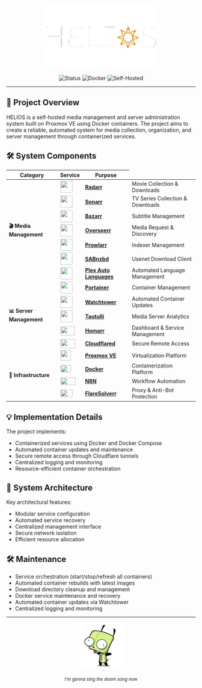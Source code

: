 <div align="center">
  <a href="https://github.com/pjmarz/HELIOS">
    <img src="assets/images/HELIOS.gif" width="300" alt="HELIOS">
  </a>

  <p align="center">
    <img src="https://img.shields.io/badge/Status-Operational-brightgreen?style=for-the-badge" alt="Status"/>
    <img src="https://img.shields.io/badge/Docker-Powered-blue?style=for-the-badge&logo=docker" alt="Docker"/>
    <img src="https://img.shields.io/badge/Type-Self_Hosted-orange?style=for-the-badge" alt="Self-Hosted"/>
  </p>
</div>

---

## 🎯 Project Overview

HELIOS is a self-hosted media management and server administration system built on Proxmox VE using Docker containers. The project aims to create a reliable, automated system for media collection, organization, and server management through containerized services.

## 🛠️ System Components

<div align="center">
<table>
<thead>
  <tr>
    <th>Category</th>
    <th>Service</th>
    <th>Purpose</th>
  </tr>
</thead>
<tbody>
  <tr>
    <td rowspan="7"><b>🎬 Media Management</b></td>
    <td><img height="32" width="32" style="vertical-align: middle;" src="https://cdn.jsdelivr.net/gh/walkxcode/dashboard-icons/png/radarr.png"/></td>
    <td><b><a href="https://github.com/Radarr/Radarr">Radarr</a></b></td>
    <td>Movie Collection & Downloads</td>
  </tr>
  <tr>
    <td><img height="32" width="32" style="vertical-align: middle;" src="https://cdn.jsdelivr.net/gh/walkxcode/dashboard-icons/png/sonarr.png"/></td>
    <td><b><a href="https://github.com/Sonarr/Sonarr">Sonarr</a></b></td>
    <td>TV Series Collection & Downloads</td>
  </tr>
  <tr>
    <td><img height="32" width="32" style="vertical-align: middle;" src="https://cdn.jsdelivr.net/gh/walkxcode/dashboard-icons/png/bazarr.png"/></td>
    <td><b><a href="https://github.com/morpheus65535/bazarr">Bazarr</a></b></td>
    <td>Subtitle Management</td>
  </tr>
  <tr>
    <td><img height="32" width="32" style="vertical-align: middle;" src="https://cdn.jsdelivr.net/gh/walkxcode/dashboard-icons/png/overseerr.png"/></td>
    <td><b><a href="https://github.com/sct/overseerr">Overseerr</a></b></td>
    <td>Media Request & Discovery</td>
  </tr>
  <tr>
    <td><img height="32" width="32" style="vertical-align: middle;" src="https://cdn.jsdelivr.net/gh/walkxcode/dashboard-icons/png/prowlarr.png"/></td>
    <td><b><a href="https://github.com/Prowlarr/Prowlarr">Prowlarr</a></b></td>
    <td>Indexer Management</td>
  </tr>
  <tr>
    <td><img height="32" width="32" style="vertical-align: middle;" src="https://cdn.jsdelivr.net/gh/walkxcode/dashboard-icons/png/sabnzbd.png"/></td>
    <td><b><a href="https://github.com/sabnzbd/sabnzbd">SABnzbd</a></b></td>
    <td>Usenet Download Client</td>
  </tr>
  <tr>
    <td><img height="32" width="32" style="vertical-align: middle;" src="https://cdn.jsdelivr.net/gh/walkxcode/dashboard-icons/png/plex.png"/></td>
    <td><b><a href="https://github.com/RemiRigal/Plex-Auto-Languages">Plex Auto Languages</a></b></td>
    <td>Automated Language Management</td>
  </tr>
  <tr>
    <td rowspan="5"><b>📊 Server Management</b></td>
    <td><img height="32" width="32" style="vertical-align: middle;" src="https://cdn.jsdelivr.net/gh/walkxcode/dashboard-icons/png/portainer.png"/></td>
    <td><b><a href="https://github.com/portainer/portainer">Portainer</a></b></td>
    <td>Container Management</td>
  </tr>
  <tr>
    <td><img height="32" width="32" style="vertical-align: middle;" src="https://cdn.jsdelivr.net/gh/walkxcode/dashboard-icons/png/watchtower.png"/></td>
    <td><b><a href="https://github.com/containrrr/watchtower">Watchtower</a></b></td>
    <td>Automated Container Updates</td>
  </tr>
  <tr>
    <td><img height="32" width="32" style="vertical-align: middle;" src="https://cdn.jsdelivr.net/gh/walkxcode/dashboard-icons/png/tautulli.png"/></td>
    <td><b><a href="https://github.com/Tautulli/Tautulli">Tautulli</a></b></td>
    <td>Media Server Analytics</td>
  </tr>
  <tr>
    <td><img height="24" width="38" style="vertical-align: middle;" src="https://cdn.jsdelivr.net/gh/walkxcode/dashboard-icons/png/homarr.png"/></td>
    <td><b><a href="https://github.com/ajnart/homarr">Homarr</a></b></td>
    <td>Dashboard & Service Management</td>
  </tr>
  <tr>
    <td><img height="24" width="40" style="vertical-align: middle;" src="https://cdn.jsdelivr.net/gh/walkxcode/dashboard-icons/png/cloudflare.png"/></td>
    <td><b><a href="https://github.com/cloudflare/cloudflared">Cloudflared</a></b></td>
    <td>Secure Remote Access</td>
  </tr>
  <tr>
    <td rowspan="4"><b>🔧 Infrastructure</b></td>
    <td><img height="28" width="28" style="vertical-align: middle;" src="https://cdn.jsdelivr.net/gh/walkxcode/dashboard-icons/png/proxmox.png"/></td>
    <td><b><a href="https://www.proxmox.com/en/">Proxmox VE</a></b></td>
    <td>Virtualization Platform</td>
  </tr>
  <tr>
    <td><img height="20" width="28" style="vertical-align: middle;" src="https://cdn.jsdelivr.net/gh/walkxcode/dashboard-icons/png/docker.png"/></td>
    <td><b><a href="https://www.docker.com/">Docker</a></b></td>
    <td>Containerization Platform</td>
  </tr>
  <tr>
    <td><img height="20" width="40" style="vertical-align: middle;" src="https://cdn.jsdelivr.net/gh/walkxcode/dashboard-icons/png/n8n.png"/></td>
    <td><b><a href="https://n8n.io/">N8N</a></b></td>
    <td>Workflow Automation</td>
  </tr>
  <tr>
    <td><img height="20" width="32" style="vertical-align: middle;" src="https://cdn.jsdelivr.net/gh/walkxcode/dashboard-icons/png/flaresolverr.png"/></td>
    <td><b><a href="https://github.com/FlareSolverr/FlareSolverr">FlareSolverr</a></b></td>
    <td>Proxy & Anti-Bot Protection</td>
  </tr>
</tbody>
</table>
</div>

## 💡 Implementation Details

The project implements:
- Containerized services using Docker and Docker Compose
- Automated container updates and maintenance
- Secure remote access through Cloudflare tunnels
- Centralized logging and monitoring
- Resource-efficient container orchestration

## 🔧 System Architecture

Key architectural features:
- Modular service configuration
- Automated service recovery
- Centralized management interface
- Secure network isolation
- Efficient resource allocation

## 🛠️ Maintenance


- Service orchestration (start/stop/refresh all containers)
- Automated container rebuilds with latest images
- Download directory cleanup and management
- Docker service maintenance and recovery
- Automated container updates via Watchtower
- Centralized logging and monitoring



---

<div align="center">
  <a href="https://youtu.be/Nw_cdqQHGA8?t=1">
    <img src="assets/images/GIR.gif" alt="HELIOS" width="120" height="120">
  </a>
  
  <p align="center">
    <sub><i> I'm gonna sing the doom song now </i></sub>
  </p>
</div>